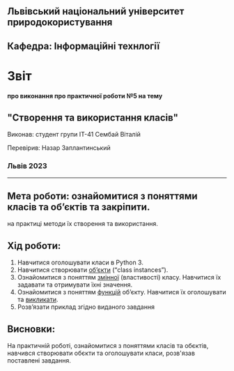 ## Львівський національний університет природокористування

## Кафедра: Інформаційні технлогії


# Звіт
#### про виконання про практичної роботи №5 на тему 

## "Створення та використання класів"

Виконав: студент групи ІТ-41 Сембай Віталій

Перевірив: Назар Заплантинський


### Львів 2023
-------------------------------------------------------------
## Мета роботи: ознайомитися з поняттями класів та об’єктів та закріпити.
на практиці методи їх створення та використання.
## Хід роботи:
1. Навчитися оголошувати класи в Python 3.
2. Навчитися створювати [об’єкти](/OOP/script_обєкти.py) (“class instances”).
3. Ознайомитися з поняттям [змінної](/OOP/script_змінні%20обєкти.py) (властивості) класу. Навчитися їх
задавати та отримувати їхні значення.
4. Ознайомитися з поняттям [функцій](/OOP/script_функції%20обєкта.py) об’єкту. Навчитися їх оголошувати
та [викликати](/OOP/script_int.py).
5. Розв’язати приклад згідно виданого завдання


## Висновки:
 На практичній роботі, ознайомитися з поняттями класів та обєктів, навчився створювати обєкти та оголошувати класи, розв'язав поставлені завдання.


